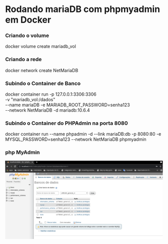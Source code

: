 # Rodando mariaDB com phpmyadmin em Docker

### Criando o volume
docker volume create mariadb_vol
### Criando a rede
docker network create NetMariaDB

### Subindo o Container de Banco
docker container run -p 127.0.0.1:3306:3306 \
-v "mariadb_vol:/dados" \
--name mariaDB -e MARIADB_ROOT_PASSWORD=senha123 \
--network NetMariaDB -d mariadb:10.6.4

### Subindo o Container do PHPAdmin na porta 8080
docker container run --name phpadmin -d --link mariaDB:db -p 8080:80 -e MYSQL_PASSWORD=senha123 --network NetMariaDB phpmyadmin

### php MyAdmin
![phpMyAdmin](img/phpmyadmin.png)